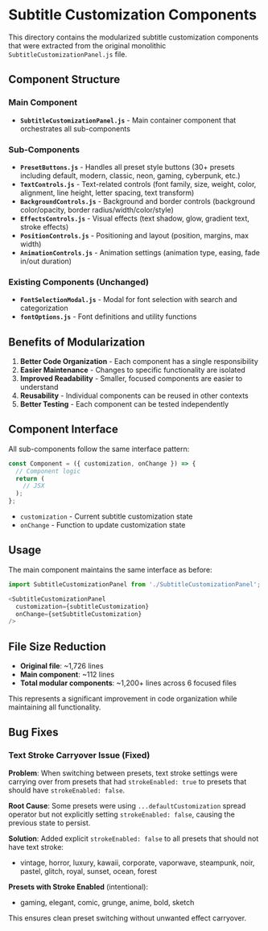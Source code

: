 # Subtitle Customization Components

This directory contains the modularized subtitle customization components that were extracted from the original monolithic `SubtitleCustomizationPanel.js` file.

## Component Structure

### Main Component
- **`SubtitleCustomizationPanel.js`** - Main container component that orchestrates all sub-components

### Sub-Components
- **`PresetButtons.js`** - Handles all preset style buttons (30+ presets including default, modern, classic, neon, gaming, cyberpunk, etc.)
- **`TextControls.js`** - Text-related controls (font family, size, weight, color, alignment, line height, letter spacing, text transform)
- **`BackgroundControls.js`** - Background and border controls (background color/opacity, border radius/width/color/style)
- **`EffectsControls.js`** - Visual effects (text shadow, glow, gradient text, stroke effects)
- **`PositionControls.js`** - Positioning and layout (position, margins, max width)
- **`AnimationControls.js`** - Animation settings (animation type, easing, fade in/out duration)

### Existing Components (Unchanged)
- **`FontSelectionModal.js`** - Modal for font selection with search and categorization
- **`fontOptions.js`** - Font definitions and utility functions

## Benefits of Modularization

1. **Better Code Organization** - Each component has a single responsibility
2. **Easier Maintenance** - Changes to specific functionality are isolated
3. **Improved Readability** - Smaller, focused components are easier to understand
4. **Reusability** - Individual components can be reused in other contexts
5. **Better Testing** - Each component can be tested independently

## Component Interface

All sub-components follow the same interface pattern:
```javascript
const Component = ({ customization, onChange }) => {
  // Component logic
  return (
    // JSX
  );
};
```

- `customization` - Current subtitle customization state
- `onChange` - Function to update customization state

## Usage

The main component maintains the same interface as before:

```javascript
import SubtitleCustomizationPanel from './SubtitleCustomizationPanel';

<SubtitleCustomizationPanel
  customization={subtitleCustomization}
  onChange={setSubtitleCustomization}
/>
```

## File Size Reduction

- **Original file**: ~1,726 lines
- **Main component**: ~112 lines
- **Total modular components**: ~1,200+ lines across 6 focused files

This represents a significant improvement in code organization while maintaining all functionality.

## Bug Fixes

### Text Stroke Carryover Issue (Fixed)
**Problem**: When switching between presets, text stroke settings were carrying over from presets that had `strokeEnabled: true` to presets that should have `strokeEnabled: false`.

**Root Cause**: Some presets were using `...defaultCustomization` spread operator but not explicitly setting `strokeEnabled: false`, causing the previous state to persist.

**Solution**: Added explicit `strokeEnabled: false` to all presets that should not have text stroke:
- vintage, horror, luxury, kawaii, corporate, vaporwave, steampunk, noir, pastel, glitch, royal, sunset, ocean, forest

**Presets with Stroke Enabled** (intentional):
- gaming, elegant, comic, grunge, anime, bold, sketch

This ensures clean preset switching without unwanted effect carryover.
